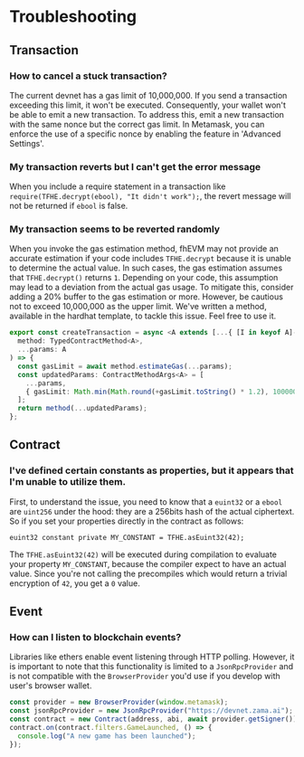 # Troubleshooting

## Transaction

### How to cancel a stuck transaction?

The current devnet has a gas limit of 10,000,000. If you send a transaction exceeding this limit, it won't be executed. Consequently, your wallet won't be able to emit a new transaction. To address this, emit a new transaction with the same nonce but the correct gas limit.
In Metamask, you can enforce the use of a specific nonce by enabling the feature in 'Advanced Settings'.

### My transaction reverts but I can't get the error message

When you include a require statement in a transaction like `require(TFHE.decrypt(ebool), "It didn't work");`, the revert message will not be returned if `ebool` is false.

### My transaction seems to be reverted randomly

When you invoke the gas estimation method, fhEVM may not provide an accurate estimation if your code includes `TFHE.decrypt` because it is unable to determine the actual value. In such cases, the gas estimation assumes that `TFHE.decrypt()` returns `1`. Depending on your code, this assumption may lead to a deviation from the actual gas usage. To mitigate this, consider adding a 20% buffer to the gas estimation or more. However, be cautious not to exceed 10,000,000 as the upper limit. We've written a method, available in the hardhat template, to tackle this issue. Feel free to use it.

```typescript
export const createTransaction = async <A extends [...{ [I in keyof A]-?: A[I] | Typed }]>(
  method: TypedContractMethod<A>,
  ...params: A
) => {
  const gasLimit = await method.estimateGas(...params);
  const updatedParams: ContractMethodArgs<A> = [
    ...params,
    { gasLimit: Math.min(Math.round(+gasLimit.toString() * 1.2), 10000000) },
  ];
  return method(...updatedParams);
};
```

## Contract

### I've defined certain constants as properties, but it appears that I'm unable to utilize them.

First, to understand the issue, you need to know that a `euint32` or a `ebool` are `uint256` under the hood: they are a 256bits hash of the actual ciphertext.
So if you set your properties directly in the contract as follows:

```
euint32 constant private MY_CONSTANT = TFHE.asEuint32(42);
```

The `TFHE.asEuint32(42)` will be executed during compilation to evaluate your property `MY_CONSTANT`, because the compiler expect to have an actual value. Since you're not calling the precompiles which would return a trivial encryption of `42`, you get a `0` value.

## Event

### How can I listen to blockchain events?

Libraries like ethers enable event listening through HTTP polling. However, it is important to note that this functionality is limited to a `JsonRpcProvider` and is not compatible with the `BrowserProvider` you'd use if you develop with user's browser wallet.

```javascript
const provider = new BrowserProvider(window.metamask);
const jsonRpcProvider = new JsonRpcProvider("https://devnet.zama.ai");
const contract = new Contract(address, abi, await provider.getSigner());
contract.on(contract.filters.GameLaunched, () => {
  console.log("A new game has been launched");
});
```
